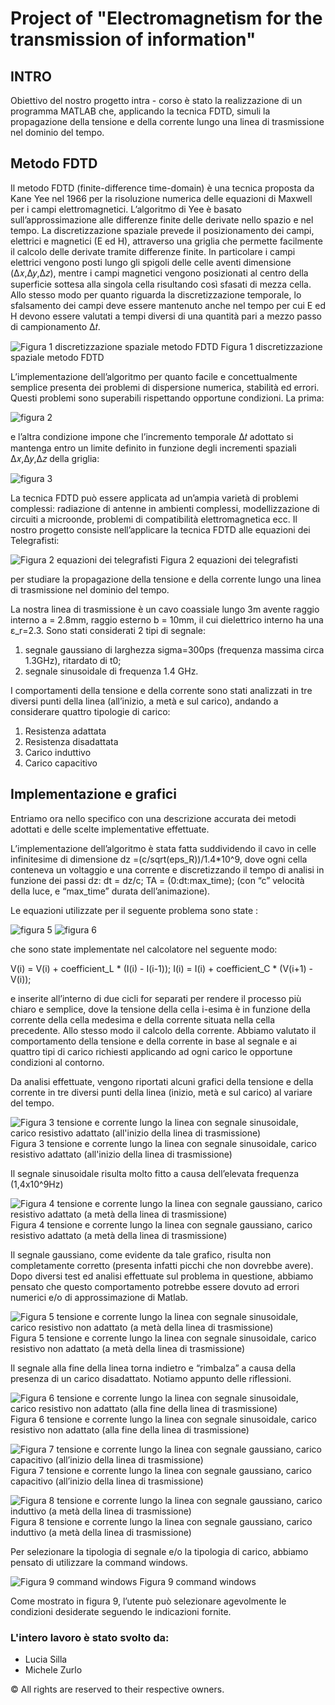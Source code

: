 # Project of "Electromagnetism for the transmission of information"



## INTRO
Obiettivo del nostro progetto intra - corso è stato la realizzazione di un programma MATLAB che, applicando la tecnica FDTD, simuli la propagazione della tensione e della corrente lungo una linea di trasmissione nel dominio del tempo.

## Metodo FDTD

Il metodo FDTD (finite-difference time-domain) è una tecnica proposta da Kane Yee nel 1966 per la risoluzione numerica delle equazioni di Maxwell per i campi elettromagnetici. L’algoritmo di Yee è basato sull’approssimazione alle differenze finite delle derivate nello spazio e nel tempo. La discretizzazione spaziale prevede il posizionamento dei campi, elettrici e magnetici (E ed H), attraverso una griglia che permette facilmente il calcolo delle derivate tramite differenze finite. In particolare i campi elettrici vengono posti lungo gli spigoli delle celle aventi dimensione (Δ𝑥,Δ𝑦,Δ𝑧), mentre i campi magnetici vengono posizionati al centro della superficie sottesa alla singola cella risultando così sfasati di mezza cella. Allo stesso modo per quanto riguarda la discretizzazione temporale, lo sfalsamento dei campi deve essere mantenuto anche nel tempo per cui E ed H devono essere valutati a tempi diversi di una quantità pari a mezzo passo di campionamento Δ𝑡.

![Figura 1 discretizzazione spaziale metodo FDTD](readme_image/fig_1.png)  Figura 1 discretizzazione spaziale metodo FDTD



L’implementazione dell’algoritmo per quanto facile e concettualmente semplice presenta dei problemi di dispersione numerica, stabilità ed errori. Questi problemi sono superabili rispettando opportune condizioni. La prima:

 ![figura 2](readme_image/fig_2.png)
 
e l’altra condizione impone che l’incremento temporale Δ𝑡 adottato si mantenga entro un limite definito in funzione degli incrementi spaziali Δ𝑥,Δ𝑦,Δ𝑧 della griglia:
 
 ![figura 3](readme_image/fig_3.png)

La tecnica FDTD può essere applicata ad un’ampia varietà di problemi complessi: radiazione di antenne in ambienti complessi, modellizzazione di circuiti a microonde, problemi di compatibilità elettromagnetica ecc. 
Il nostro progetto consiste nell’applicare la tecnica FDTD alle equazioni dei Telegrafisti:

 ![Figura 2 equazioni dei telegrafisti](readme_image/fig_4.png) Figura 2 equazioni dei telegrafisti
 
per studiare la propagazione della tensione e della corrente lungo una linea di trasmissione nel dominio del tempo.

La nostra linea di trasmissione è un cavo coassiale lungo 3m avente raggio interno a = 2.8mm, raggio esterno b = 10mm, il cui dielettrico interno ha una ε_r=2.3.
Sono stati considerati 2 tipi di segnale:

1) segnale gaussiano di larghezza sigma=300ps (frequenza massima   circa 1.3GHz), ritardato di t0;
2) segnale sinusoidale di frequenza 1.4 GHz.

I comportamenti della tensione e della corrente sono stati analizzati in tre diversi punti della linea (all’inizio, a metà e sul carico), andando a considerare quattro tipologie di carico:
1) Resistenza adattata 
2) Resistenza disadattata
3) Carico induttivo
4) Carico capacitivo 

## Implementazione e grafici
Entriamo ora nello specifico con una descrizione accurata dei metodi adottati e delle scelte implementative effettuate.

L’implementazione dell’algoritmo è stata fatta suddividendo il cavo in celle infinitesime di dimensione dz =(c/sqrt(eps_R))/1.4*10^9, dove ogni cella conteneva un voltaggio e una corrente e discretizzando il tempo di analisi in funzione dei passi dz: 
dt = dz/c;
TA = (0:dt:max_time);
(con “c” velocità della luce, e “max_time” durata dell’animazione).

Le equazioni utilizzate per il seguente problema sono state :

 ![figura 5](readme_image/fig_5.png)
 ![figura 6](readme_image/fig_6.png)
                   
che sono state implementate nel calcolatore nel seguente modo:

V(i) = V(i) + coefficient_L * (I(i) - I(i-1)); 
I(i) = I(i) + coefficient_C * (V(i+1) - V(i));

e inserite all’interno di due cicli for separati per rendere il processo più chiaro e semplice, dove la tensione della cella i-esima è in funzione della corrente della cella medesima e della corrente situata nella cella precedente.
Allo stesso modo il calcolo della corrente.
Abbiamo valutato il comportamento della tensione e della corrente in base al segnale e ai quattro tipi di carico richiesti applicando ad ogni carico le opportune condizioni al contorno.

Da analisi effettuate, vengono riportati alcuni grafici della tensione e della corrente in tre diversi punti della linea (inizio, metà e sul carico) al variare del tempo.

 ![Figura 3 tensione e corrente lungo la linea con segnale sinusoidale, carico resistivo adattato (all'inizio della linea di trasmissione)](readme_image/fig_7.png) Figura 3 tensione e corrente lungo la linea con segnale sinusoidale, carico resistivo adattato (all'inizio della linea di trasmissione)
 
 Il segnale sinusoidale risulta molto fitto a causa dell’elevata frequenza (1,4x10^9Hz)
 
 ![Figura 4 tensione e corrente lungo la linea con segnale gaussiano, carico resistivo adattato (a metà della linea di trasmissione)](readme_image/fig_8.png) Figura 4 tensione e corrente lungo la linea con segnale gaussiano, carico resistivo adattato (a metà della linea di trasmissione)
 
 Il segnale gaussiano, come evidente da tale grafico, risulta non completamente corretto (presenta infatti picchi che non dovrebbe avere). Dopo diversi test ed analisi effettuate sul problema in questione, abbiamo pensato che questo comportamento potrebbe essere dovuto ad errori numerici e/o di approssimazione di Matlab.
  
 ![Figura 5 tensione e corrente lungo la linea con segnale sinusoidale, carico resistivo non adattato (a metà della linea di trasmissione)](readme_image/fig_9.png) Figura 5 tensione e corrente lungo la linea con segnale sinusoidale, carico resistivo non adattato (a metà della linea di trasmissione)
 
 Il segnale alla fine della linea torna indietro e “rimbalza” a causa della presenza di un carico disadattato. Notiamo appunto delle riflessioni.


   
 ![Figura 6 tensione e corrente lungo la linea con segnale sinusoidale, carico resistivo non adattato (alla fine della linea di trasmissione)](readme_image/fig_10.png) Figura 6 tensione e corrente lungo la linea con segnale sinusoidale, carico resistivo non adattato (alla fine della linea di trasmissione)
    
 ![Figura 7 tensione e corrente lungo la linea con segnale gaussiano, carico capacitivo (all’inizio della linea di trasmissione)](readme_image/fig_11.png) Figura 7 tensione e corrente lungo la linea con segnale gaussiano, carico capacitivo (all’inizio della linea di trasmissione)
     
 ![Figura 8 tensione e corrente lungo la linea con segnale gaussiano, carico induttivo (a metà della linea di trasmissione)](readme_image/fig_12.png) Figura 8 tensione e corrente lungo la linea con segnale gaussiano, carico induttivo (a metà della linea di trasmissione)
 
 Per selezionare la tipologia di segnale e/o la tipologia di carico, abbiamo pensato di utilizzare la command windows.

![Figura 9 command windows](readme_image/cmd.png) Figura 9 command windows

Come mostrato in figura 9, l’utente può selezionare agevolmente le condizioni desiderate seguendo le indicazioni fornite.


### L'intero lavoro è stato svolto da:
- Lucia Silla
- Michele Zurlo
    
© All rights are reserved to their respective owners. 
